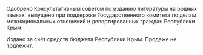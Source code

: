 Одобрено Консультативным советом по изданию литературы на родных языках, выпущено при поддержке Государственного комитета по делам межнациональных отношений и депортированных граждан Республики Крым.

Издано за счёт средств бюджета Республики Крым. Продаже не подлежит.

